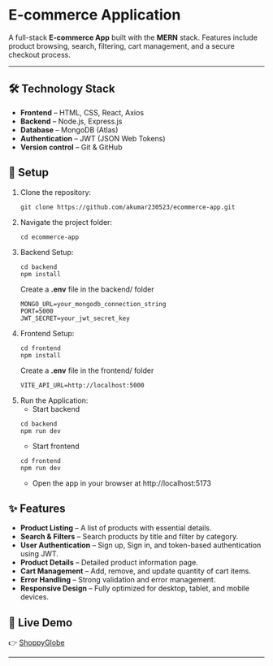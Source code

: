 # E-commerce Application
A full-stack **E-commerce App** built with the **MERN** stack. Features include product browsing, search, filtering, cart management, and a secure checkout process.

---

## 🛠️ Technology Stack
- **Frontend** – HTML, CSS, React, Axios
- **Backend** – Node.js, Express.js
- **Database** – MongoDB (Atlas)
- **Authentication** – JWT (JSON Web Tokens)
- **Version control** – Git & GitHub

## 🚀 Setup
1. Clone the repository:
    ```
    git clone https://github.com/akumar230523/ecommerce-app.git
    ```
2. Navigate the project folder:
    ```
    cd ecommerce-app
    ```
3. Backend Setup:
    ```
    cd backend
    npm install
    ```
    Create a **.env** file in the backend/ folder
    ```
    MONGO_URL=your_mongodb_connection_string
    PORT=5000
    JWT_SECRET=your_jwt_secret_key
    ```
4. Frontend Setup:
    ```
    cd frontend
    npm install
    ```
    Create a **.env** file in the frontend/ folder
    ```
    VITE_API_URL=http://localhost:5000
    ```
5. Run the Application:
    - Start backend
    ```
    cd backend
    npm run dev
    ```
    - Start frontend
    ```
    cd frontend
    npm run dev
    ```
    - Open the app in your browser at http://localhost:5173

## ✨ Features
- **Product Listing** – A list of products with essential details.
- **Search & Filters** – Search products by title and filter by category.
- **User Authentication** – Sign up, Sign in, and token-based authentication using JWT.
- **Product Details** – Detailed product information page.
- **Cart Management** – Add, remove, and update quantity of cart items.
- **Error Handling** – Strong validation and error management.
- **Responsive Design** – Fully optimized for desktop, tablet, and mobile devices.

## 🔗 Live Demo
👉 [ShoppyGlobe](https://shoppyglobe-u7kv.onrender.com/)

---


